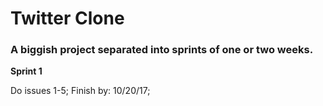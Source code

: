 # Twitter Clone

### A biggish project separated into sprints of one or two weeks.

**Sprint 1**

Do issues 1-5;
Finish by: 10/20/17;
